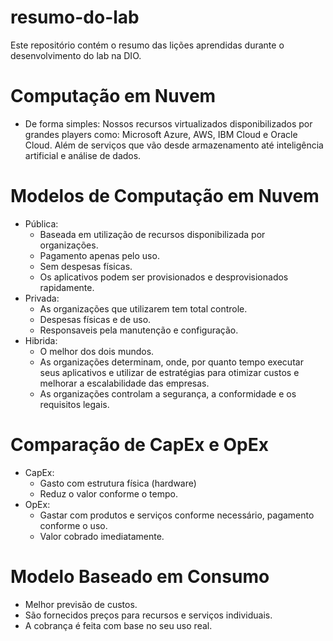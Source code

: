 # resumo-do-lab
Este repositório contém o resumo das lições aprendidas durante o desenvolvimento do lab na DIO.

# Computação em Nuvem
- De forma simples:  Nossos recursos virtualizados disponibilizados por grandes players como: Microsoft Azure, AWS, IBM Cloud e Oracle Cloud. Além de serviços que vão desde armazenamento até inteligência artificial e análise de dados.

# Modelos de Computação em Nuvem
- Pública:
    - Baseada em utilização de recursos disponibilizada por organizações.
    - Pagamento apenas pelo uso.
    - Sem despesas físicas.
    - Os aplicativos podem ser provisionados e desprovisionados rapidamente.
- Privada:
    - As organizações que utilizarem tem total controle.
    - Despesas físicas e de uso.
    - Responsaveis pela manutenção e configuração.
- Hibrida:
    - O melhor dos dois mundos.
    - As organizações determinam, onde, por quanto tempo executar seus aplicativos e utilizar de estratégias para otimizar custos e melhorar a escalabilidade das empresas.
    - As organizações controlam a segurança, a conformidade e os requisitos legais.

# Comparação de CapEx e OpEx
- CapEx:
    - Gasto com estrutura física (hardware)
    - Reduz o valor conforme o tempo.
- OpEx:
    - Gastar com produtos e serviços conforme necessário, pagamento conforme o uso.
    - Valor cobrado imediatamente.
 
# Modelo Baseado em Consumo
 - Melhor previsão de custos.
 - São fornecidos preços para recursos e serviços individuais.
 - A cobrança é feita com base no seu uso real.
